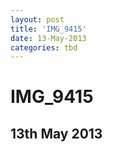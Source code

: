 ```yaml
---
layout: post
title: 'IMG_9415'
date: 13-May-2013
categories: tbd
---
```


# IMG_9415

## 13th May 2013


